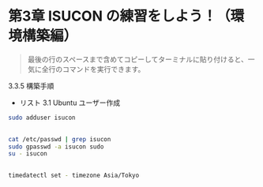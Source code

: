 # 第3章 ISUCON の練習をしよう！（環境構築編）

> 最後の行のスペースまで含めてコピーしてターミナルに貼り付けると、一気に全行のコマンドを実行できます。

3.3.5 構築手順

* リスト 3.1 Ubuntu ユーザー作成
```sh
sudo adduser isucon
 
```

```sh
cat /etc/passwd | grep isucon
sudo gpasswd -a isucon sudo
su - isucon
 
```

```sh
timedatectl set - timezone Asia/Tokyo
 
```


